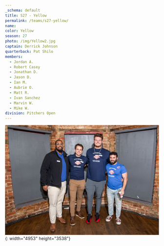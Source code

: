 ```yaml
---
_schema: default
title: S27 - Yellow
permalink: /teams/s27-yellow/
name:
color: Yellow
season: 27
photo: /img/Yellow2.jpg
captain: Derrick Johnson
quarterback: Pat Shilo
members:
  - Jordan A.
  - Robert Casey
  - Jonathan D.
  - Jason D.
  - Ian M.
  - Aubrie O.
  - Matt R.
  - Ivan Sanchez
  - Marvin W.
  - Mike W.
division: Pitchers Open
---
```

![](/img/da2-7066.jpg){: width="4953" height="3538"}